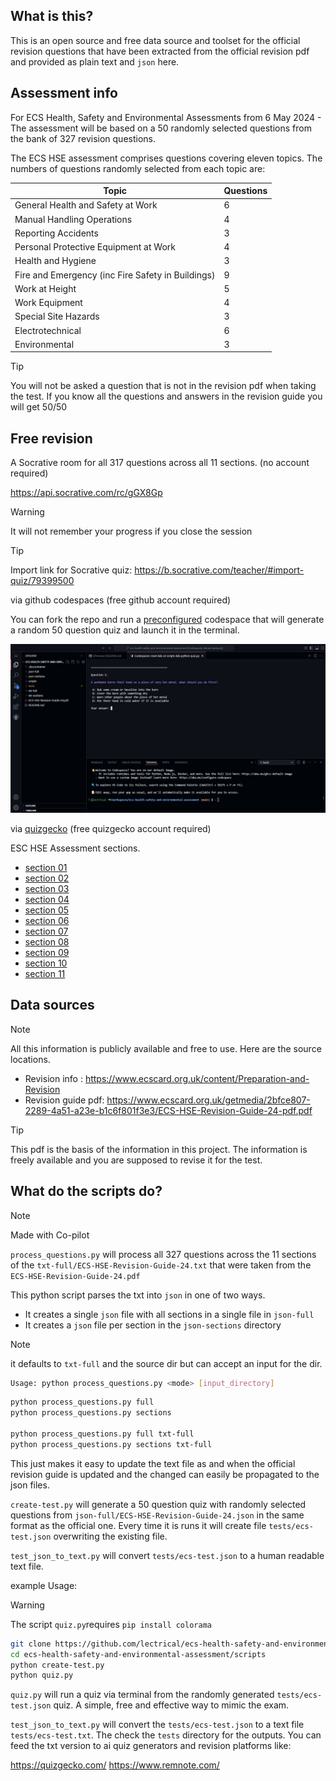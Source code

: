## What is this?

This is an open source and free data source and toolset for the official revision questions that have been extracted from the official revision pdf and provided as plain text and `json` here.

## Assessment info

For ECS Health, Safety and Environmental Assessments from 6 May 2024 - The assessment will be based on a 50 randomly selected questions from the bank of 327 revision questions.

The ECS HSE assessment comprises questions covering eleven topics. The numbers of questions randomly selected from each topic are:

| Topic                                             | Questions |
| ------------------------------------------------- | --------- |
| General Health and Safety at Work                 | 6         |
| Manual Handling Operations                        | 4         |
| Reporting Accidents                               | 3         |
| Personal Protective Equipment at Work             | 4         |
| Health and Hygiene                                | 3         |
| Fire and Emergency (inc Fire Safety in Buildings) | 9         |
| Work at Height                                    | 5         |
| Work Equipment                                    | 4         |
| Special Site Hazards                              | 3         |
| Electrotechnical                                  | 6         |
| Environmental                                     | 3         |

> [!TIP]
> You will not be asked a question that is not in the revision pdf when taking the test. If you know all the questions and answers in the revision guide you will get 50/50

## Free revision

A Socrative room for all 317 questions across all 11 sections. (no account required)

https://api.socrative.com/rc/gGX8Gp

> [!WARNING]
> It will not remember your progress if you close the session

> [!TIP]
> Import link for Socrative quiz: https://b.socrative.com/teacher/#import-quiz/79399500

via github codespaces (free github account required)

You can fork the repo and run a [preconfigured](.devcontainer/devcontainer.json) codespace that will generate a random 50 question quiz and launch it in the terminal.

![](images/codespaces.jpg)

via [quizgecko](https://quizgecko.com/) (free quizgecko account required)

ESC HSE Assessment sections.

- [section 01](https://quizgecko.com/learn/cdm-acronyms-quiz-v7odgk)
- [section 02](https://quizgecko.com/learn/safety-in-load-lifting-hazards-sjfylw)
- [section 03](https://quizgecko.com/learn/manual-handling-injury-protocol-n5udx2)
- [section 04](https://quizgecko.com/learn/dust-safety-quiz-dsim6j)
- [section 05](https://quizgecko.com/learn/asbestos-awareness-and-safety-regulations-kqvpcx)
- [section 06](https://quizgecko.com/learn/fire-safety-and-emergency-procedures-quiz-keivsw)
- [section 07](https://quizgecko.com/learn/construction-site-safety-quiz-b7ztwm)
- [section 08](https://quizgecko.com/learn/safety-guidelines-for-machinery-operation-w5gh36)
- [section 09](https://quizgecko.com/learn/confined-space-safety-permit-systems-p69sw7)
- [section 10](https://quizgecko.com/learn/electricity-at-work-regulations-quiz-510znd)
- [section 11](https://quizgecko.com/learn/hazardous-waste-disposal-procedures-oswtjt)

## Data sources

> [!NOTE]
> All this information is publicly available and free to use. Here are the source locations.

- Revision info : https://www.ecscard.org.uk/content/Preparation-and-Revision
- Revision guide pdf: https://www.ecscard.org.uk/getmedia/2bfce807-2289-4a51-a23e-b1c6f801f3e3/ECS-HSE-Revision-Guide-24-pdf.pdf

> [!TIP]
> This pdf is the basis of the information in this project. The information is freely available and you are supposed to revise it for the test.

## What do the scripts do?

> [!NOTE]
> Made with Co-pilot

`process_questions.py` will process all 327 questions across the 11 sections of the `txt-full/ECS-HSE-Revision-Guide-24.txt` that were taken from the `ECS-HSE-Revision-Guide-24.pdf`

This python script parses the txt into `json` in one of two ways.

- It creates a single `json` file with all sections in a single file in `json-full`
- It creates a `json` file per section in the `json-sections` directory

> [!NOTE]
> it defaults to `txt-full` and the source dir but can accept an input for the dir.

```bash
Usage: python process_questions.py <mode> [input_directory]
```

```bash
python process_questions.py full
python process_questions.py sections

python process_questions.py full txt-full
python process_questions.py sections txt-full
```

This just makes it easy to update the text file as and when the official revision guide is updated and the changed can easily be propagated to the json files.

`create-test.py` will generate a 50 question quiz with randomly selected questions from `json-full/ECS-HSE-Revision-Guide-24.json` in the same format as the official one. Every time it is runs it will create file `tests/ecs-test.json` overwriting the existing file.

`test_json_to_text.py` will convert `tests/ecs-test.json` to a human readable text file.

example Usage:

> [!WARNING]
> The script `quiz.py`requires `pip install colorama`

```bash
git clone https://github.com/lectrical/ecs-health-safety-and-environmental-assessment.git
cd ecs-health-safety-and-environmental-assessment/scripts
python create-test.py
python quiz.py
```

`quiz.py` will run a quiz via terminal from the randomly generated `tests/ecs-test.json` quiz. A simple, free and effective way to mimic the exam.

`test_json_to_text.py` will convert the `tests/ecs-test.json` to a text file `tests/ecs-test.txt`. The check the `tests` directory for the outputs. You can feed the txt version to ai quiz generators and revision platforms like:

https://quizgecko.com/
https://www.remnote.com/
